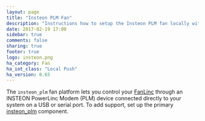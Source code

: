 ```yaml
---
layout: page
title: "Insteon PLM Fan"
description: "Instructions how to setup the Insteon PLM fan locally within Home Assistant."
date: 2017-02-19 17:00
sidebar: true
comments: false
sharing: true
footer: true
logo: insteon.png
ha_category: Fan
ha_iot_class: "Local Push"
ha_version: 0.65
---
```


The `insteon_plm` fan platform lets you control your [FanLinc] through 
an INSTEON PowerLinc Modem (PLM) device connected directly to your system on a
USB or serial port.  To add support, set up the primary [insteon_plm]
component.

[insteon_plm]: /components/insteon_plm/
[FanLinc]: https://www.smarthome.com/fanlinc-insteon-2475f-ceiling-fan-and-light-controller-fixture-module-dual-band.html


